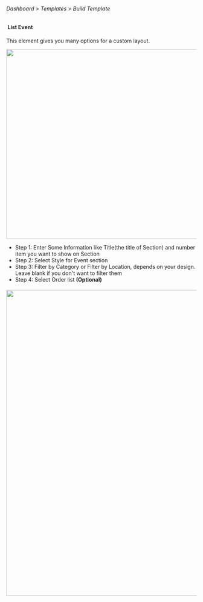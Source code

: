 <h6>Dashboard &gt; Templates &gt; Build Template</h6>
<h4>&nbsp;List Event</h4>
<p>This element gives you many options for a custom layout.&nbsp;</p>
<p><img class="padding" src="/assets/images/49ca19a6f78346678d78c2f221cd0660.png" width="1143" height="501" /></p>
<ul>
<li>Step 1: Enter Some Information like Title(the title of Section) and number item you want to show on Section</li>
<li>Step 2: Select Style for Event section</li>
<li>Step 3: Filter by Category or Filter by Location, depends on your design. Leave blank if you don't want to filter them</li>
<li>Step 4: Select Order list <strong>(Optional)</strong></li>
</ul>
<h4><img class="padding" src="/assets/images/95b255f938b3f00c3e9cbbd4a9d4d54d.png" width="879" height="808" /></h4>